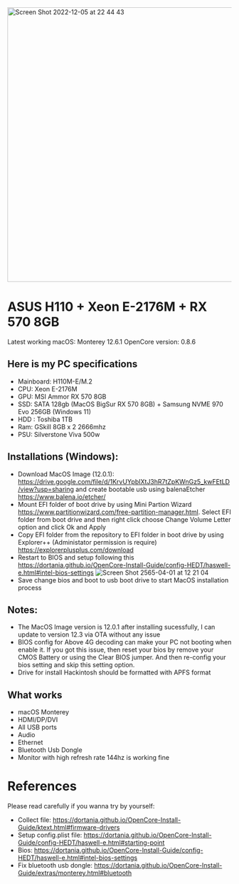 <img width="616" alt="Screen Shot 2022-12-05 at 22 44 43" src="https://user-images.githubusercontent.com/43199445/205694256-0e145aae-f48b-4e70-99b2-1b2f6d166662.png">




# ASUS H110 + Xeon E-2176M + RX 570 8GB
Latest working macOS: Monterey 12.6.1
OpenCore version: 0.8.6

## Here is my PC specifications
  - Mainboard: H110M-E/M.2
  - CPU: Xeon E-2176M
  - GPU: MSI Ammor RX 570 8GB
  - SSD: SATA 128gb (MacOS BigSur RX 570 8GB) + Samsung NVME 970 Evo 256GB (Windows 11)
  - HDD : Toshiba 1TB
  - Ram: GSkill 8GB x 2 2666mhz
  - PSU: Silverstone Viva 500w

## Installations (Windows):
  - Download MacOS Image (12.0.1): https://drive.google.com/file/d/1KrvUYpbIXtJ3hR7tZpKWnGz5_kwFEtLD/view?usp=sharing and create bootable usb using balenaEtcher https://www.balena.io/etcher/
  - Mount EFI folder of boot drive by using Mini Partion Wizard https://www.partitionwizard.com/free-partition-manager.html. Select EFI folder from boot drive and then right click choose Change Volume Letter option and click Ok and Apply
  - Copy EFI folder from the repository to EFI folder in boot drive by using Explorer++ (Administator permission is require) https://explorerplusplus.com/download
  - Restart to BIOS and setup following this https://dortania.github.io/OpenCore-Install-Guide/config-HEDT/haswell-e.html#intel-bios-settings  ![Screen Shot 2565-04-01 at 12 21 04](https://user-images.githubusercontent.com/43199445/161199876-94898eb0-7311-47e4-afa6-a884343dee14.png)
  - Save change bios and boot to usb boot drive to start MacOS installation process

## Notes:
- The MacOS Image version is 12.0.1 after installing sucessfully, I can update to version 12.3 via OTA without any issue
- BIOS config for Above 4G decoding can make your PC not booting when enable it. If you got this issue, then reset your bios by remove your CMOS Battery or using the Clear BIOS jumper. And then re-config your bios setting and skip this setting option.
- Drive for install Hackintosh should be formatted with APFS format

## What works
- macOS Monterey
- HDMI/DP/DVI
- All USB ports
- Audio
- Ethernet
- Bluetooth Usb Dongle
- Monitor with high refresh rate 144hz is working fine

# References
Please read carefully if you wanna try by yourself:
- Collect file: https://dortania.github.io/OpenCore-Install-Guide/ktext.html#firmware-drivers
- Setup config.plist file: https://dortania.github.io/OpenCore-Install-Guide/config-HEDT/haswell-e.html#starting-point
- Bios: https://dortania.github.io/OpenCore-Install-Guide/config-HEDT/haswell-e.html#intel-bios-settings
- Fix bluetooth usb dongle: https://dortania.github.io/OpenCore-Install-Guide/extras/monterey.html#bluetooth 
